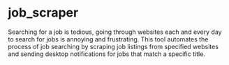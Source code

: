 # job_scraper
Searching for a job is tedious, going through websites each and every day to search for jobs is annoying and frustrating. This tool automates the process of job searching by scraping job listings from specified websites and sending desktop notifications for jobs that match a specific title.
